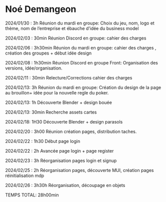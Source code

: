 # Noé Demangeon

2024/01/30 : 3h			Réunion du mardi en groupe: Choix du jeu, nom, logo et thème, nom de l’entreprise et ébauche d’idée du business model

2024/02/03 : 30min		Réunion Discord en groupe:  cahier des charges 

2024/02/06 :  3h30min		Réunion du mardi en groupe:  cahier des charges , création des groupes + début idée design 

2024/02/08 :  1h30min		Réunion Discord en groupe Front: Organisation des versions, idée/organisation.

2024/02/11 : 30min		Relecture/Corrections cahier des charges

2024/02/13: 3h		  Réunion du mardi en groupe: Création du design de la page au brouillon+ idée pour la nouvelle regle du poker.

2024/02/13: 1h		  Découverte Blender + design bouée

2024/02/13: 30min		  Recherche assets cartes

2024/02/18: 1H30        Découverte Blender + design parasols

2024/02/20 : 3h00          Réunion création pages, distribution taches.

2024/02/22 : 1h30          Début page login

2024/02/22 : 2h         Avancée page login + page register

2024/02/23 : 3h         Réorganisation pages login et signup

2024/02/25 : 2h         Réorganisation pages, découverte MUI, création pages réinitialisation mdp

2024/02/26 : 3h30h         Réorganisation, découpage en objets

TEMPS TOTAL: 28h00min 